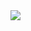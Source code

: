 <!-- h4 align="center">Hi 👋</h4-->
<img align="center" src="http://github-profile-summary-cards.vercel.app/api/cards/profile-details?username=MurageKabui&theme=zenburn">
